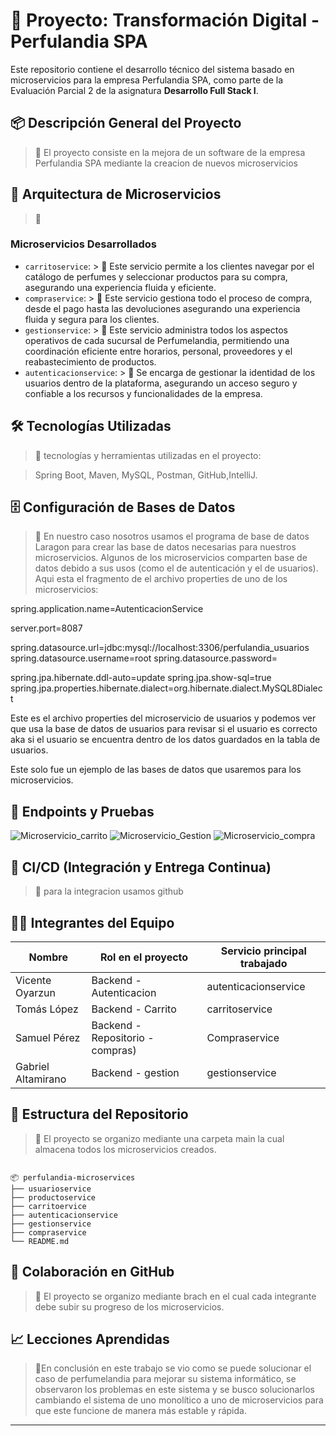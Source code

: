 # 🧾 Proyecto: Transformación Digital - Perfulandia SPA

Este repositorio contiene el desarrollo técnico del sistema basado en microservicios para la empresa Perfulandia SPA, como parte de la Evaluación Parcial 2 de la asignatura **Desarrollo Full Stack I**.

## 📦 Descripción General del Proyecto

> 📝 El proyecto consiste en la mejora de un software de la empresa Perfulandia SPA mediante la creacion de nuevos microservicios

## 🧩 Arquitectura de Microservicios

> 📝 

### Microservicios Desarrollados
- `carritoservice`: > 📝 Este servicio permite a los clientes navegar por el catálogo de perfumes y seleccionar productos para su compra, asegurando una experiencia fluida y eficiente.
- `compraservice`: > 📝 Este servicio gestiona todo el proceso de compra, desde el pago hasta las devoluciones asegurando una experiencia fluida y segura para los clientes.
- `gestionservice`: > 📝 Este servicio administra todos los aspectos operativos de cada sucursal de Perfumelandia, permitiendo una coordinación eficiente entre horarios, personal, proveedores y el reabastecimiento de productos.
- `autenticacionservice`: > 📝 Se encarga de gestionar la identidad de los usuarios dentro de la plataforma, asegurando un acceso seguro y confiable a los recursos y funcionalidades de la empresa.

## 🛠️ Tecnologías Utilizadas

> 📝 tecnologías y herramientas utilizadas en el proyecto:

> Spring Boot, Maven, MySQL, Postman, GitHub,IntelliJ.

## 🗄️ Configuración de Bases de Datos

> 📝 En nuestro caso nosotros usamos el programa de base de datos Laragon para crear las base de datos necesarias para nuestros microservicios. Algunos de los microservicios comparten base de datos debido a sus usos (como el de autenticación y el de usuarios).
Aqui esta el fragmento de el archivo properties de uno de los microservicios:

spring.application.name=AutenticacionService

server.port=8087

spring.datasource.url=jdbc:mysql://localhost:3306/perfulandia_usuarios
spring.datasource.username=root
spring.datasource.password=

spring.jpa.hibernate.ddl-auto=update
spring.jpa.show-sql=true
spring.jpa.properties.hibernate.dialect=org.hibernate.dialect.MySQL8Dialect

Este es el archivo properties del microservicio de usuarios y podemos ver que usa la base de datos de usuarios para revisar si el usuario es correcto aka si el usuario se encuentra dentro de los datos guardados en la tabla de usuarios.

Este solo fue un ejemplo de las bases de datos que usaremos para los microservicios.

## 📮 Endpoints y Pruebas

![Microservicio_carrito](https://github.com/user-attachments/assets/e2044e9c-4699-458f-a5a0-c5891f7b7cc7)
![Microservicio_Gestion](https://github.com/user-attachments/assets/4d75df5c-624e-4b8f-9036-abce47bbe510)
![Microservicio_compra](https://github.com/user-attachments/assets/590f20b0-2bdd-4929-9010-1ef4708639a5)

## 🔁 CI/CD (Integración y Entrega Continua)

> 📝 para la integracion usamos github 


## 🧑‍💻 Integrantes del Equipo

| Nombre                  | Rol en el proyecto         | Servicio principal trabajado |
|-------------------------|----------------------------|------------------------------|
| Vicente Oyarzun         |  Backend - Autenticacion   | autenticacionservice               |
| Tomás López             |  Backend - Carrito  | carritoservice              |
| Samuel Pérez            |  Backend - Repositorio - compras)  | Compraservice                |
| Gabriel Altamirano      |  Backend - gestion                           |   gestionservice                           |

## 📂 Estructura del Repositorio

> 📝  El proyecto se organizo mediante una carpeta main la cual almacena todos los microservicios creados.
```

📦 perfulandia-microservices
├── usuarioservice
├── productoservice
├── carritoervice
├── autenticacionservice
├── gestionservice
├── compraservice
└── README.md

```

## 👥 Colaboración en GitHub

> 📝 El proyecto se organizo mediante brach en el cual cada integrante debe subir su progreso de los microservicios.

## 📈 Lecciones Aprendidas

> 📝En conclusión en este trabajo se vio como se puede solucionar el caso de perfumelandia para mejorar su sistema informático, se observaron los problemas en este sistema y se busco  solucionarlos cambiando el sistema de uno monolítico a uno de microservicios para que este funcione de manera más estable y rápida.

---
